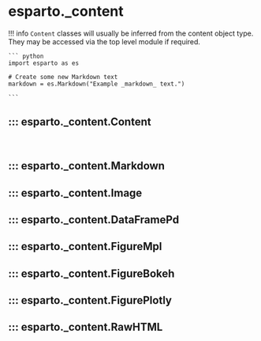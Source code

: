 # esparto._content

!!! info
    `Content` classes will usually be inferred from the content object type.
    They may be accessed via the top level module if required.

    ``` python
    import esparto as es

    # Create some new Markdown text
    markdown = es.Markdown("Example _markdown_ text.")

    ```

## ::: esparto._content.Content
<br>

## ::: esparto._content.Markdown

## ::: esparto._content.Image

## ::: esparto._content.DataFramePd

## ::: esparto._content.FigureMpl

## ::: esparto._content.FigureBokeh

## ::: esparto._content.FigurePlotly

## ::: esparto._content.RawHTML

<br>
